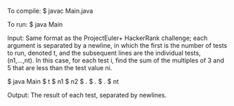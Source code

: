 To compile:
$ javac Main.java

To run:
$ java Main

Input: 
Same format as the ProjectEuler+ HackerRank challenge; each argument is separated by a newline, in which the first is 
the number of tests to run, denoted t, and the subsequent lines are the individual tests, (n1,...,nt). In this case, for each test i,
 find the sum of the multiples of 3 and 5 that are less than the test value ni.

$ java Main
$ t
$ n1
$ n2
$ .
$ .
$ .
$ nt

Output:
The result of each test, separated by newlines.